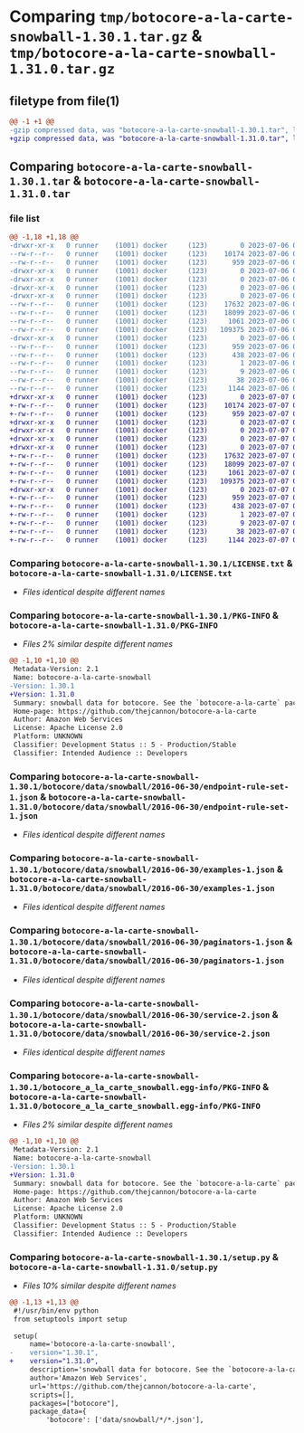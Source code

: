 # Comparing `tmp/botocore-a-la-carte-snowball-1.30.1.tar.gz` & `tmp/botocore-a-la-carte-snowball-1.31.0.tar.gz`

## filetype from file(1)

```diff
@@ -1 +1 @@
-gzip compressed data, was "botocore-a-la-carte-snowball-1.30.1.tar", last modified: Thu Jul  6 01:45:24 2023, max compression
+gzip compressed data, was "botocore-a-la-carte-snowball-1.31.0.tar", last modified: Fri Jul  7 01:44:17 2023, max compression
```

## Comparing `botocore-a-la-carte-snowball-1.30.1.tar` & `botocore-a-la-carte-snowball-1.31.0.tar`

### file list

```diff
@@ -1,18 +1,18 @@
-drwxr-xr-x   0 runner    (1001) docker     (123)        0 2023-07-06 01:45:24.643110 botocore-a-la-carte-snowball-1.30.1/
--rw-r--r--   0 runner    (1001) docker     (123)    10174 2023-07-06 01:45:24.000000 botocore-a-la-carte-snowball-1.30.1/LICENSE.txt
--rw-r--r--   0 runner    (1001) docker     (123)      959 2023-07-06 01:45:24.643110 botocore-a-la-carte-snowball-1.30.1/PKG-INFO
-drwxr-xr-x   0 runner    (1001) docker     (123)        0 2023-07-06 01:45:24.643110 botocore-a-la-carte-snowball-1.30.1/botocore/
-drwxr-xr-x   0 runner    (1001) docker     (123)        0 2023-07-06 01:45:24.643110 botocore-a-la-carte-snowball-1.30.1/botocore/data/
-drwxr-xr-x   0 runner    (1001) docker     (123)        0 2023-07-06 01:45:24.643110 botocore-a-la-carte-snowball-1.30.1/botocore/data/snowball/
-drwxr-xr-x   0 runner    (1001) docker     (123)        0 2023-07-06 01:45:24.643110 botocore-a-la-carte-snowball-1.30.1/botocore/data/snowball/2016-06-30/
--rw-r--r--   0 runner    (1001) docker     (123)    17632 2023-07-06 01:44:40.000000 botocore-a-la-carte-snowball-1.30.1/botocore/data/snowball/2016-06-30/endpoint-rule-set-1.json
--rw-r--r--   0 runner    (1001) docker     (123)    18099 2023-07-06 01:44:40.000000 botocore-a-la-carte-snowball-1.30.1/botocore/data/snowball/2016-06-30/examples-1.json
--rw-r--r--   0 runner    (1001) docker     (123)     1061 2023-07-06 01:44:40.000000 botocore-a-la-carte-snowball-1.30.1/botocore/data/snowball/2016-06-30/paginators-1.json
--rw-r--r--   0 runner    (1001) docker     (123)   109375 2023-07-06 01:44:40.000000 botocore-a-la-carte-snowball-1.30.1/botocore/data/snowball/2016-06-30/service-2.json
-drwxr-xr-x   0 runner    (1001) docker     (123)        0 2023-07-06 01:45:24.643110 botocore-a-la-carte-snowball-1.30.1/botocore_a_la_carte_snowball.egg-info/
--rw-r--r--   0 runner    (1001) docker     (123)      959 2023-07-06 01:45:24.000000 botocore-a-la-carte-snowball-1.30.1/botocore_a_la_carte_snowball.egg-info/PKG-INFO
--rw-r--r--   0 runner    (1001) docker     (123)      438 2023-07-06 01:45:24.000000 botocore-a-la-carte-snowball-1.30.1/botocore_a_la_carte_snowball.egg-info/SOURCES.txt
--rw-r--r--   0 runner    (1001) docker     (123)        1 2023-07-06 01:45:24.000000 botocore-a-la-carte-snowball-1.30.1/botocore_a_la_carte_snowball.egg-info/dependency_links.txt
--rw-r--r--   0 runner    (1001) docker     (123)        9 2023-07-06 01:45:24.000000 botocore-a-la-carte-snowball-1.30.1/botocore_a_la_carte_snowball.egg-info/top_level.txt
--rw-r--r--   0 runner    (1001) docker     (123)       38 2023-07-06 01:45:24.643110 botocore-a-la-carte-snowball-1.30.1/setup.cfg
--rw-r--r--   0 runner    (1001) docker     (123)     1144 2023-07-06 01:45:24.000000 botocore-a-la-carte-snowball-1.30.1/setup.py
+drwxr-xr-x   0 runner    (1001) docker     (123)        0 2023-07-07 01:44:17.219633 botocore-a-la-carte-snowball-1.31.0/
+-rw-r--r--   0 runner    (1001) docker     (123)    10174 2023-07-07 01:44:16.000000 botocore-a-la-carte-snowball-1.31.0/LICENSE.txt
+-rw-r--r--   0 runner    (1001) docker     (123)      959 2023-07-07 01:44:17.219633 botocore-a-la-carte-snowball-1.31.0/PKG-INFO
+drwxr-xr-x   0 runner    (1001) docker     (123)        0 2023-07-07 01:44:17.219633 botocore-a-la-carte-snowball-1.31.0/botocore/
+drwxr-xr-x   0 runner    (1001) docker     (123)        0 2023-07-07 01:44:17.219633 botocore-a-la-carte-snowball-1.31.0/botocore/data/
+drwxr-xr-x   0 runner    (1001) docker     (123)        0 2023-07-07 01:44:17.219633 botocore-a-la-carte-snowball-1.31.0/botocore/data/snowball/
+drwxr-xr-x   0 runner    (1001) docker     (123)        0 2023-07-07 01:44:17.219633 botocore-a-la-carte-snowball-1.31.0/botocore/data/snowball/2016-06-30/
+-rw-r--r--   0 runner    (1001) docker     (123)    17632 2023-07-07 01:43:28.000000 botocore-a-la-carte-snowball-1.31.0/botocore/data/snowball/2016-06-30/endpoint-rule-set-1.json
+-rw-r--r--   0 runner    (1001) docker     (123)    18099 2023-07-07 01:43:28.000000 botocore-a-la-carte-snowball-1.31.0/botocore/data/snowball/2016-06-30/examples-1.json
+-rw-r--r--   0 runner    (1001) docker     (123)     1061 2023-07-07 01:43:28.000000 botocore-a-la-carte-snowball-1.31.0/botocore/data/snowball/2016-06-30/paginators-1.json
+-rw-r--r--   0 runner    (1001) docker     (123)   109375 2023-07-07 01:43:28.000000 botocore-a-la-carte-snowball-1.31.0/botocore/data/snowball/2016-06-30/service-2.json
+drwxr-xr-x   0 runner    (1001) docker     (123)        0 2023-07-07 01:44:17.219633 botocore-a-la-carte-snowball-1.31.0/botocore_a_la_carte_snowball.egg-info/
+-rw-r--r--   0 runner    (1001) docker     (123)      959 2023-07-07 01:44:17.000000 botocore-a-la-carte-snowball-1.31.0/botocore_a_la_carte_snowball.egg-info/PKG-INFO
+-rw-r--r--   0 runner    (1001) docker     (123)      438 2023-07-07 01:44:17.000000 botocore-a-la-carte-snowball-1.31.0/botocore_a_la_carte_snowball.egg-info/SOURCES.txt
+-rw-r--r--   0 runner    (1001) docker     (123)        1 2023-07-07 01:44:17.000000 botocore-a-la-carte-snowball-1.31.0/botocore_a_la_carte_snowball.egg-info/dependency_links.txt
+-rw-r--r--   0 runner    (1001) docker     (123)        9 2023-07-07 01:44:17.000000 botocore-a-la-carte-snowball-1.31.0/botocore_a_la_carte_snowball.egg-info/top_level.txt
+-rw-r--r--   0 runner    (1001) docker     (123)       38 2023-07-07 01:44:17.219633 botocore-a-la-carte-snowball-1.31.0/setup.cfg
+-rw-r--r--   0 runner    (1001) docker     (123)     1144 2023-07-07 01:44:16.000000 botocore-a-la-carte-snowball-1.31.0/setup.py
```

### Comparing `botocore-a-la-carte-snowball-1.30.1/LICENSE.txt` & `botocore-a-la-carte-snowball-1.31.0/LICENSE.txt`

 * *Files identical despite different names*

### Comparing `botocore-a-la-carte-snowball-1.30.1/PKG-INFO` & `botocore-a-la-carte-snowball-1.31.0/PKG-INFO`

 * *Files 2% similar despite different names*

```diff
@@ -1,10 +1,10 @@
 Metadata-Version: 2.1
 Name: botocore-a-la-carte-snowball
-Version: 1.30.1
+Version: 1.31.0
 Summary: snowball data for botocore. See the `botocore-a-la-carte` package for more info.
 Home-page: https://github.com/thejcannon/botocore-a-la-carte
 Author: Amazon Web Services
 License: Apache License 2.0
 Platform: UNKNOWN
 Classifier: Development Status :: 5 - Production/Stable
 Classifier: Intended Audience :: Developers
```

### Comparing `botocore-a-la-carte-snowball-1.30.1/botocore/data/snowball/2016-06-30/endpoint-rule-set-1.json` & `botocore-a-la-carte-snowball-1.31.0/botocore/data/snowball/2016-06-30/endpoint-rule-set-1.json`

 * *Files identical despite different names*

### Comparing `botocore-a-la-carte-snowball-1.30.1/botocore/data/snowball/2016-06-30/examples-1.json` & `botocore-a-la-carte-snowball-1.31.0/botocore/data/snowball/2016-06-30/examples-1.json`

 * *Files identical despite different names*

### Comparing `botocore-a-la-carte-snowball-1.30.1/botocore/data/snowball/2016-06-30/paginators-1.json` & `botocore-a-la-carte-snowball-1.31.0/botocore/data/snowball/2016-06-30/paginators-1.json`

 * *Files identical despite different names*

### Comparing `botocore-a-la-carte-snowball-1.30.1/botocore/data/snowball/2016-06-30/service-2.json` & `botocore-a-la-carte-snowball-1.31.0/botocore/data/snowball/2016-06-30/service-2.json`

 * *Files identical despite different names*

### Comparing `botocore-a-la-carte-snowball-1.30.1/botocore_a_la_carte_snowball.egg-info/PKG-INFO` & `botocore-a-la-carte-snowball-1.31.0/botocore_a_la_carte_snowball.egg-info/PKG-INFO`

 * *Files 2% similar despite different names*

```diff
@@ -1,10 +1,10 @@
 Metadata-Version: 2.1
 Name: botocore-a-la-carte-snowball
-Version: 1.30.1
+Version: 1.31.0
 Summary: snowball data for botocore. See the `botocore-a-la-carte` package for more info.
 Home-page: https://github.com/thejcannon/botocore-a-la-carte
 Author: Amazon Web Services
 License: Apache License 2.0
 Platform: UNKNOWN
 Classifier: Development Status :: 5 - Production/Stable
 Classifier: Intended Audience :: Developers
```

### Comparing `botocore-a-la-carte-snowball-1.30.1/setup.py` & `botocore-a-la-carte-snowball-1.31.0/setup.py`

 * *Files 10% similar despite different names*

```diff
@@ -1,13 +1,13 @@
 #!/usr/bin/env python
 from setuptools import setup
 
 setup(
     name='botocore-a-la-carte-snowball',
-    version="1.30.1",
+    version="1.31.0",
     description='snowball data for botocore. See the `botocore-a-la-carte` package for more info.',
     author='Amazon Web Services',
     url='https://github.com/thejcannon/botocore-a-la-carte',
     scripts=[],
     packages=["botocore"],
     package_data={
         'botocore': ['data/snowball/*/*.json'],
```

